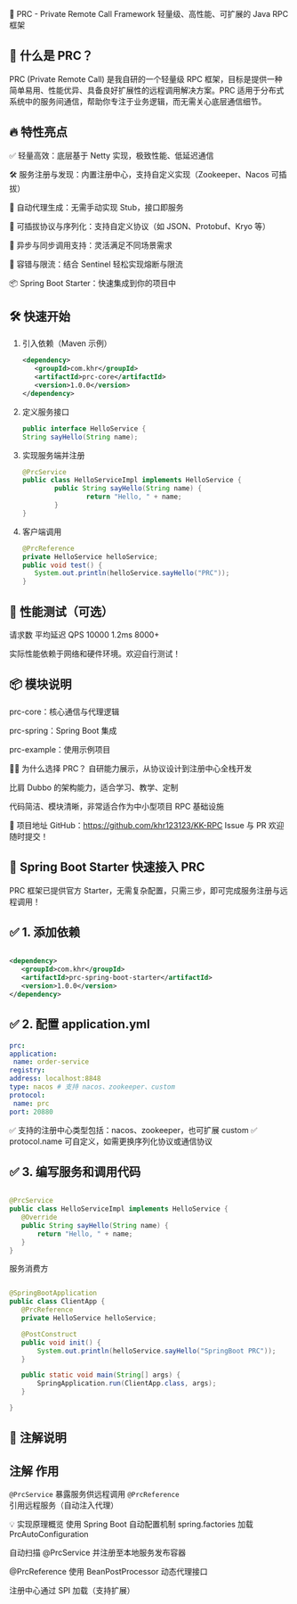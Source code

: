🚀 PRC - Private Remote Call Framework
轻量级、高性能、可扩展的 Java RPC 框架

## 🧠 什么是 PRC？

PRC (Private Remote Call) 是我自研的一个轻量级 RPC 框架，目标是提供一种简单易用、性能优异、具备良好扩展性的远程调用解决方案。PRC
适用于分布式系统中的服务间通信，帮助你专注于业务逻辑，而无需关心底层通信细节。

## 🔥 特性亮点

✅ 轻量高效：底层基于 Netty 实现，极致性能、低延迟通信

🛠️ 服务注册与发现：内置注册中心，支持自定义实现（Zookeeper、Nacos 可插拔）

🔄 自动代理生成：无需手动实现 Stub，接口即服务

🧩 可插拔协议与序列化：支持自定义协议（如 JSON、Protobuf、Kryo 等）

🧵 异步与同步调用支持：灵活满足不同场景需求

🔐 容错与限流：结合 Sentinel 轻松实现熔断与限流

📦 Spring Boot Starter：快速集成到你的项目中

## 🛠️ 快速开始

1. 引入依赖（Maven 示例）
   ```xml
   <dependency>
      <groupId>com.khr</groupId>
      <artifactId>prc-core</artifactId>
      <version>1.0.0</version>
   </dependency>
   ```
2. 定义服务接口
   ```java
   public interface HelloService {
   String sayHello(String name);
    ```
3. 实现服务端并注册
    ```java
   @PrcService
   public class HelloServiceImpl implements HelloService {
            public String sayHello(String name) {
                    return "Hello, " + name;
            }
   }
    ```
4. 客户端调用
   ```java
   @PrcReference
   private HelloService helloService;
   public void test() {
      System.out.println(helloService.sayHello("PRC"));
   }
   ```

## 🧪 性能测试（可选）

请求数 平均延迟 QPS
10000 1.2ms 8000+

实际性能依赖于网络和硬件环境。欢迎自行测试！

## 📦 模块说明

prc-core：核心通信与代理逻辑

prc-spring：Spring Boot 集成

prc-example：使用示例项目

🙋‍♂️ 为什么选择 PRC？
自研能力展示，从协议设计到注册中心全栈开发

比肩 Dubbo 的架构能力，适合学习、教学、定制

代码简洁、模块清晰，非常适合作为中小型项目 RPC 基础设施

📎 项目地址
GitHub：https://github.com/khr123123/KK-RPC
Issue 与 PR 欢迎随时提交！

## 🌱 Spring Boot Starter 快速接入 PRC

PRC 框架已提供官方 Starter，无需复杂配置，只需三步，即可完成服务注册与远程调用！

## ✅ 1. 添加依赖

 ```xml

<dependency>
    <groupId>com.khr</groupId>
    <artifactId>prc-spring-boot-starter</artifactId>
    <version>1.0.0</version>
</dependency>
```

## ✅ 2. 配置 application.yml

 ```yml
prc:
application:
  name: order-service
registry:
address: localhost:8848
type: nacos # 支持 nacos、zookeeper、custom
protocol:
  name: prc
port: 20880
 ```

✅ 支持的注册中心类型包括：nacos、zookeeper，也可扩展 custom
✅ protocol.name 可自定义，如需更换序列化协议或通信协议

## ✅ 3. 编写服务和调用代码

 ```java

@PrcService
public class HelloServiceImpl implements HelloService {
    @Override
    public String sayHello(String name) {
        return "Hello, " + name;
    }
}
 ```

服务消费方

 ```java

@SpringBootApplication
public class ClientApp {
    @PrcReference
    private HelloService helloService;

    @PostConstruct
    public void init() {
        System.out.println(helloService.sayHello("SpringBoot PRC"));
    }

    public static void main(String[] args) {
        SpringApplication.run(ClientApp.class, args);
    }

}
 ```

## 📌 注解说明
## 注解 作用
`@PrcService` 暴露服务供远程调用
`@PrcReference` 引用远程服务（自动注入代理）

💡 实现原理概览
使用 Spring Boot 自动配置机制 spring.factories 加载 PrcAutoConfiguration

自动扫描 @PrcService 并注册至本地服务发布容器

@PrcReference 使用 BeanPostProcessor 动态代理接口

注册中心通过 SPI 加载（支持扩展）

